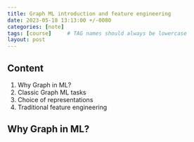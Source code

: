 ```yaml
---
title: Graph ML introduction and feature engineering
date: 2023-05-18 13:13:00 +/-0080
categories: [note]
tags: [course]     # TAG names should always be lowercase
layout: post
---
```


## Content
1. Why Graph in ML?
2. Classic Graph ML tasks
3. Choice of representations
4. Traditional feature engineering

<h2 data-toc-skip>Why Graph in ML?</h2>


